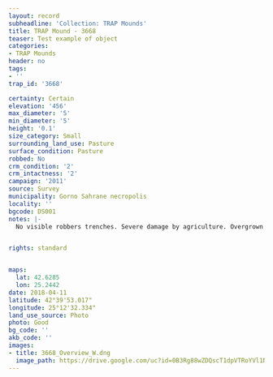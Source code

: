 ```yaml
---
layout: record
subheadline: 'Collection: TRAP Mounds'
title: TRAP Mound - 3668
teaser: Test example of object
categories:
- TRAP Mounds
header: no
tags:
- ''
trap_id: '3668'

certainty: Certain
elevation: '456'
max_diameter: '5'
min_diameter: '5'
height: '0.1'
size_category: Small
surrounding_land_use: Pasture
surface_condition: Pasture
robbed: No
crm_condition: '2'
crm_intactness: '2'
campaign: '2011'
source: Survey
municipality: Gorno Sahrane necropolis
locality: ''
bgcode: DS001
notes: |-
  No visible robbers trenches. Severe damage by agriculture. Overgrown by dead grass.


rights: standard


maps:
  lat: 42.6285
  lon: 25.2442
date: 2018-04-11
latitude: 42°39'53.017"
longitude: 25°12'32.334"
land_use_source: Photo
photo: Good
bg_code: ''
akb_code: ''
images:
- title: 3668_Overview_W.dng
  image_path: https://drive.google.com/uc?id=0B3Rg88wZDQscT1dpVTRoYVl1N00
---
```

